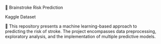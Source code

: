 
🧠 Brainstroke Risk Prediction

Kaggle Dataset

🚀 This repository presents a machine learning-based approach to predicting the risk of stroke. The project encompasses data preprocessing, exploratory analysis, and the implementation of multiple predictive models.

